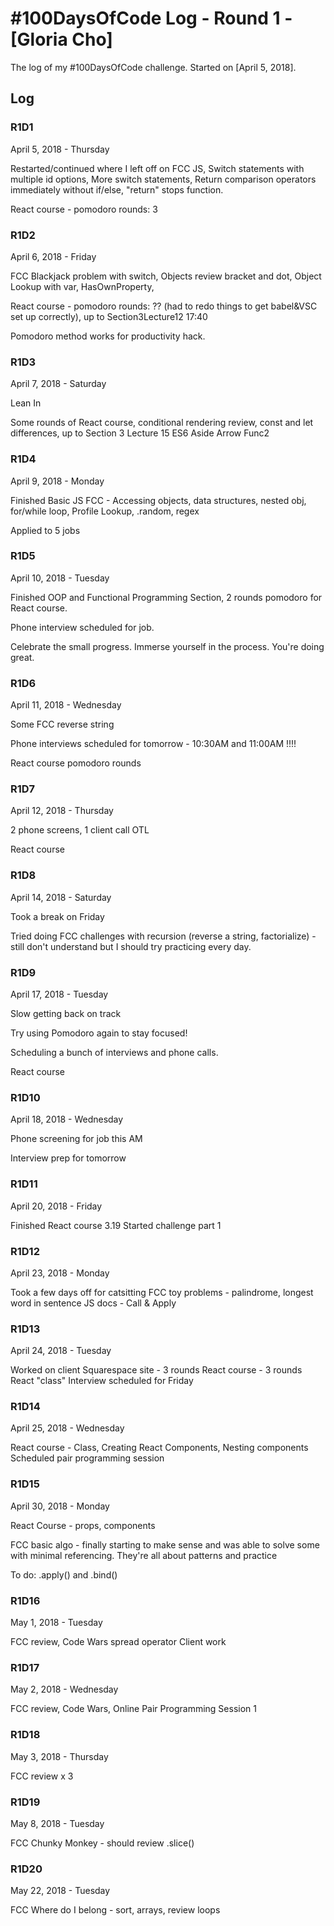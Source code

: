 # #100DaysOfCode Log - Round 1 - [Gloria Cho]

The log of my #100DaysOfCode challenge. Started on [April 5, 2018].

## Log

<!-- ### R1D1
Started a Weather App. Worked on the draft layout of the app, struggled with OpenWeather API http://www.example.com -->

### R1D1

April 5, 2018 - Thursday

Restarted/continued where I left off on FCC JS,
Switch statements with multiple id options,
More switch statements,
Return comparison operators immediately without if/else,
"return" stops function.

React course - pomodoro rounds: 3

### R1D2

April 6, 2018 - Friday

FCC Blackjack problem with switch,
Objects review bracket and dot,
Object Lookup with var, HasOwnProperty,

React course - pomodoro rounds: ?? (had to redo things to get babel&VSC set up correctly), up to Section3Lecture12 17:40

Pomodoro method works for productivity hack. 

### R1D3

April 7, 2018 - Saturday

Lean In

Some rounds of React course, conditional rendering review, const and let differences, up to Section 3 Lecture 15 ES6 Aside Arrow Func2

### R1D4

April 9, 2018 - Monday

Finished Basic JS FCC - Accessing objects, data structures, nested obj, for/while loop, Profile Lookup, .random, regex

Applied to 5 jobs

### R1D5 
April 10, 2018 - Tuesday

Finished OOP and Functional Programming Section, 2 rounds pomodoro for React course. 

Phone interview scheduled for job.

Celebrate the small progress. Immerse yourself in the process. You're doing great.

### R1D6
April 11, 2018 - Wednesday

Some FCC reverse string

Phone interviews scheduled for tomorrow - 10:30AM and 11:00AM !!!!

React course pomodoro rounds

### R1D7
April 12, 2018 - Thursday

2 phone screens, 1 client call OTL

React course

### R1D8
April 14, 2018 - Saturday

Took a break on Friday

Tried doing FCC challenges with recursion (reverse a string, factorialize) - still don't understand but I should try practicing every day.


### R1D9 
April 17, 2018 - Tuesday

Slow getting back on track

Try using Pomodoro again to stay focused!

Scheduling a bunch of interviews and phone calls.

React course

### R1D10
April 18, 2018 - Wednesday

Phone screening for job this AM

Interview prep for tomorrow


### R1D11
April 20, 2018 - Friday

Finished React course 3.19
Started challenge part 1


### R1D12
April 23, 2018 - Monday

Took a few days off for catsitting
FCC toy problems - palindrome, longest word in sentence
JS docs - Call & Apply


### R1D13
April 24, 2018 - Tuesday

Worked on client Squarespace site - 3 rounds
React course - 3 rounds
React "class"
Interview scheduled for Friday

### R1D14
April 25, 2018 - Wednesday

React course - Class, Creating React Components, Nesting components
Scheduled pair programming session

### R1D15
April 30, 2018 - Monday

React Course - props, components

FCC basic algo - finally starting to make sense and was able to solve some with minimal referencing. They're all about patterns and practice

To do: .apply() and .bind()

### R1D16
May 1, 2018 - Tuesday

FCC review, Code Wars
spread operator
Client work

### R1D17
May 2, 2018 - Wednesday

FCC review, Code Wars, Online Pair Programming Session 1 

### R1D18
May 3, 2018 - Thursday

FCC review x 3

### R1D19
May 8, 2018 - Tuesday

FCC Chunky Monkey - should review .slice()

### R1D20
May 22, 2018 - Tuesday

FCC Where do I belong - sort, arrays, review loops
